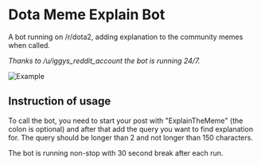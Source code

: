 # Dota Meme Explain Bot

A bot running on /r/dota2, adding explanation to the community memes when called.

*Thanks to /u/iggys_reddit_account the bot is running 24/7.*

![Example](http://i.imgur.com/48ckzrf.png)

## Instruction of usage
To call the bot, you need to start your post with "ExplainTheMeme" (the colon is optional) and after that add the query you want to find explanation for. The query should be longer than 2 and not longer than 150 characters.

The bot is running non-stop with 30 second break after each run.